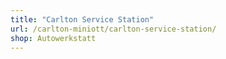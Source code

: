 ```yaml
---
title: "Carlton Service Station"
url: /carlton-miniott/carlton-service-station/
shop: Autowerkstatt
---
```

